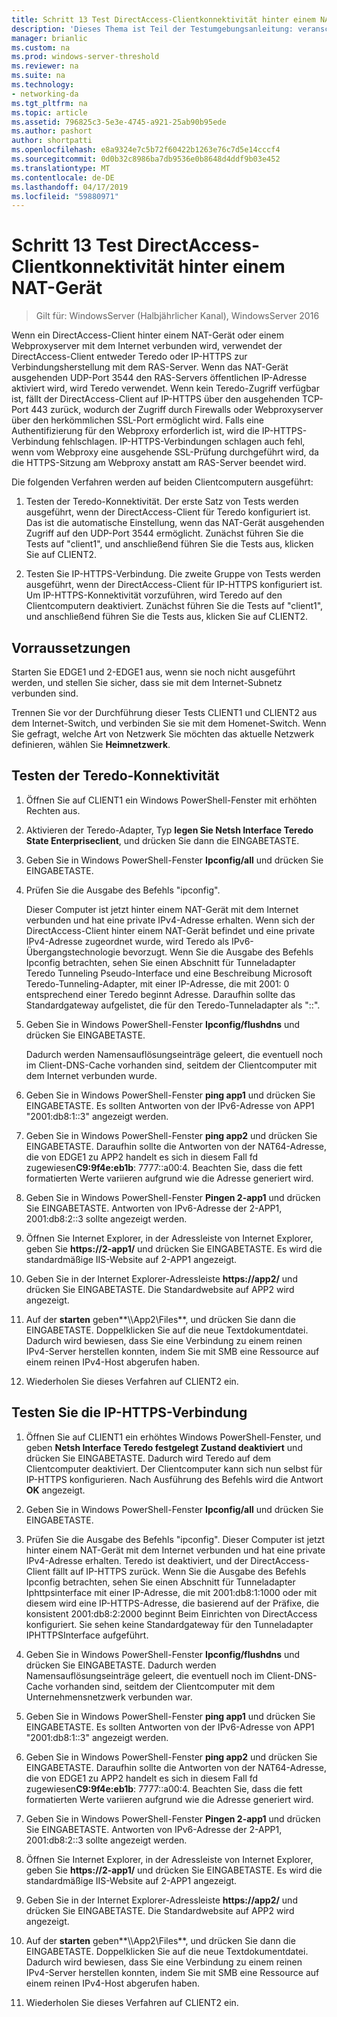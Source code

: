 ```yaml
---
title: Schritt 13 Test DirectAccess-Clientkonnektivität hinter einem NAT-Gerät
description: 'Dieses Thema ist Teil der Testumgebungsanleitung: veranschaulichen von DirectAccess Multisite-Bereitstellung für Windows Server 2016'
manager: brianlic
ms.custom: na
ms.prod: windows-server-threshold
ms.reviewer: na
ms.suite: na
ms.technology:
- networking-da
ms.tgt_pltfrm: na
ms.topic: article
ms.assetid: 796825c3-5e3e-4745-a921-25ab90b95ede
ms.author: pashort
author: shortpatti
ms.openlocfilehash: e8a9324e7c5b72f60422b1263e76c7d5e14cccf4
ms.sourcegitcommit: 0d0b32c8986ba7db9536e0b8648d4ddf9b03e452
ms.translationtype: MT
ms.contentlocale: de-DE
ms.lasthandoff: 04/17/2019
ms.locfileid: "59880971"
---
```

# <a name="step-13-test-directaccess-connectivity-from-behind-a-nat-device"></a>Schritt 13 Test DirectAccess-Clientkonnektivität hinter einem NAT-Gerät

>Gilt für: WindowsServer (Halbjährlicher Kanal), WindowsServer 2016

Wenn ein DirectAccess-Client hinter einem NAT-Gerät oder einem Webproxyserver mit dem Internet verbunden wird, verwendet der DirectAccess-Client entweder Teredo oder IP-HTTPS zur Verbindungsherstellung mit dem RAS-Server. Wenn das NAT-Gerät ausgehenden UDP-Port 3544 den RAS-Servers öffentlichen IP-Adresse aktiviert wird, wird Teredo verwendet. Wenn kein Teredo-Zugriff verfügbar ist, fällt der DirectAccess-Client auf IP-HTTPS über den ausgehenden TCP-Port 443 zurück, wodurch der Zugriff durch Firewalls oder Webproxyserver über den herkömmlichen SSL-Port ermöglicht wird. Falls eine Authentifizierung für den Webproxy erforderlich ist, wird die IP-HTTPS-Verbindung fehlschlagen. IP-HTTPS-Verbindungen schlagen auch fehl, wenn vom Webproxy eine ausgehende SSL-Prüfung durchgeführt wird, da die HTTPS-Sitzung am Webproxy anstatt am RAS-Server beendet wird.  
  
Die folgenden Verfahren werden auf beiden Clientcomputern ausgeführt:  
  
1. Testen der Teredo-Konnektivität. Der erste Satz von Tests werden ausgeführt, wenn der DirectAccess-Client für Teredo konfiguriert ist. Das ist die automatische Einstellung, wenn das NAT-Gerät ausgehenden Zugriff auf den UDP-Port 3544 ermöglicht. Zunächst führen Sie die Tests auf "client1", und anschließend führen Sie die Tests aus, klicken Sie auf CLIENT2.  
  
2. Testen Sie IP-HTTPS-Verbindung. Die zweite Gruppe von Tests werden ausgeführt, wenn der DirectAccess-Client für IP-HTTPS konfiguriert ist. Um IP-HTTPS-Konnektivität vorzuführen, wird Teredo auf den Clientcomputern deaktiviert. Zunächst führen Sie die Tests auf "client1", und anschließend führen Sie die Tests aus, klicken Sie auf CLIENT2.  
  
## <a name="prerequisites"></a>Vorraussetzungen  
Starten Sie EDGE1 und 2-EDGE1 aus, wenn sie noch nicht ausgeführt werden, und stellen Sie sicher, dass sie mit dem Internet-Subnetz verbunden sind.  
  
Trennen Sie vor der Durchführung dieser Tests CLIENT1 und CLIENT2 aus dem Internet-Switch, und verbinden Sie sie mit dem Homenet-Switch. Wenn Sie gefragt, welche Art von Netzwerk Sie möchten das aktuelle Netzwerk definieren, wählen Sie **Heimnetzwerk**.  
  
## <a name="TeredoCLIENT1"></a>Testen der Teredo-Konnektivität  
  
1.  Öffnen Sie auf CLIENT1 ein Windows PowerShell-Fenster mit erhöhten Rechten aus.  
  
2.  Aktivieren der Teredo-Adapter, Typ **legen Sie Netsh Interface Teredo State Enterpriseclient**, und drücken Sie dann die EINGABETASTE.  
  
3.  Geben Sie in Windows PowerShell-Fenster **Ipconfig/all** und drücken Sie EINGABETASTE.  
  
4.  Prüfen Sie die Ausgabe des Befehls "ipconfig".  
  
    Dieser Computer ist jetzt hinter einem NAT-Gerät mit dem Internet verbunden und hat eine private IPv4-Adresse erhalten. Wenn sich der DirectAccess-Client hinter einem NAT-Gerät befindet und eine private IPv4-Adresse zugeordnet wurde, wird Teredo als IPv6-Übergangstechnologie bevorzugt. Wenn Sie die Ausgabe des Befehls Ipconfig betrachten, sehen Sie einen Abschnitt für Tunneladapter Teredo Tunneling Pseudo-Interface und eine Beschreibung Microsoft Teredo-Tunneling-Adapter, mit einer IP-Adresse, die mit 2001: 0 entsprechend einer Teredo beginnt Adresse. Daraufhin sollte das Standardgateway aufgelistet, die für den Teredo-Tunneladapter als "::".  
  
5.  Geben Sie in Windows PowerShell-Fenster **Ipconfig/flushdns** und drücken Sie EINGABETASTE.  
  
    Dadurch werden Namensauflösungseinträge geleert, die eventuell noch im Client-DNS-Cache vorhanden sind, seitdem der Clientcomputer mit dem Internet verbunden wurde.  
  
6.  Geben Sie in Windows PowerShell-Fenster **ping app1** und drücken Sie EINGABETASTE. Es sollten Antworten von der IPv6-Adresse von APP1 "2001:db8:1::3" angezeigt werden.  
  
7.  Geben Sie in Windows PowerShell-Fenster **ping app2** und drücken Sie EINGABETASTE. Daraufhin sollte die Antworten von der NAT64-Adresse, die von EDGE1 zu APP2 handelt es sich in diesem Fall fd zugewiesen**C9:9f4e:eb1b**: 7777::a00:4. Beachten Sie, dass die fett formatierten Werte variieren aufgrund wie die Adresse generiert wird.  
  
8.  Geben Sie in Windows PowerShell-Fenster **Pingen 2-app1** und drücken Sie EINGABETASTE. Antworten von IPv6-Adresse der 2-APP1, 2001:db8:2::3 sollte angezeigt werden.  
  
9. Öffnen Sie Internet Explorer, in der Adressleiste von Internet Explorer, geben Sie **https://2-app1/** und drücken Sie EINGABETASTE. Es wird die standardmäßige IIS-Website auf 2-APP1 angezeigt.  
  
10. Geben Sie in der Internet Explorer-Adressleiste **https://app2/** und drücken Sie EINGABETASTE. Die Standardwebsite auf APP2 wird angezeigt.  
  
11. Auf der **starten** geben**\\\App2\Files**, und drücken Sie dann die EINGABETASTE. Doppelklicken Sie auf die neue Textdokumentdatei. Dadurch wird bewiesen, dass Sie eine Verbindung zu einem reinen IPv4-Server herstellen konnten, indem Sie mit SMB eine Ressource auf einem reinen IPv4-Host abgerufen haben.  
  
12. Wiederholen Sie dieses Verfahren auf CLIENT2 ein.  
  
## <a name="IPHTTPS_CLIENT1"></a>Testen Sie die IP-HTTPS-Verbindung  
  
1.  Öffnen Sie auf CLIENT1 ein erhöhtes Windows PowerShell-Fenster, und geben **Netsh Interface Teredo festgelegt Zustand deaktiviert** und drücken Sie EINGABETASTE. Dadurch wird Teredo auf dem Clientcomputer deaktiviert. Der Clientcomputer kann sich nun selbst für IP-HTTPS konfigurieren. Nach Ausführung des Befehls wird die Antwort **OK** angezeigt.  
  
2.  Geben Sie in Windows PowerShell-Fenster **Ipconfig/all** und drücken Sie EINGABETASTE.  
  
3.  Prüfen Sie die Ausgabe des Befehls "ipconfig". Dieser Computer ist jetzt hinter einem NAT-Gerät mit dem Internet verbunden und hat eine private IPv4-Adresse erhalten. Teredo ist deaktiviert, und der DirectAccess-Client fällt auf IP-HTTPS zurück. Wenn Sie die Ausgabe des Befehls Ipconfig betrachten, sehen Sie einen Abschnitt für Tunneladapter Iphttpsinterface mit einer IP-Adresse, die mit 2001:db8:1:1000 oder mit diesem wird eine IP-HTTPS-Adresse, die basierend auf der Präfixe, die konsistent 2001:db8:2:2000 beginnt Beim Einrichten von DirectAccess konfiguriert. Sie sehen keine Standardgateway für den Tunneladapter IPHTTPSInterface aufgeführt.  
  
4.  Geben Sie in Windows PowerShell-Fenster **Ipconfig/flushdns** und drücken Sie EINGABETASTE. Dadurch werden Namensauflösungseinträge geleert, die eventuell noch im Client-DNS-Cache vorhanden sind, seitdem der Clientcomputer mit dem Unternehmensnetzwerk verbunden war.  
  
5.  Geben Sie in Windows PowerShell-Fenster **ping app1** und drücken Sie EINGABETASTE. Es sollten Antworten von der IPv6-Adresse von APP1 "2001:db8:1::3" angezeigt werden.  
  
6.  Geben Sie in Windows PowerShell-Fenster **ping app2** und drücken Sie EINGABETASTE. Daraufhin sollte die Antworten von der NAT64-Adresse, die von EDGE1 zu APP2 handelt es sich in diesem Fall fd zugewiesen**C9:9f4e:eb1b**: 7777::a00:4. Beachten Sie, dass die fett formatierten Werte variieren aufgrund wie die Adresse generiert wird.  
  
7.  Geben Sie in Windows PowerShell-Fenster **Pingen 2-app1** und drücken Sie EINGABETASTE. Antworten von IPv6-Adresse der 2-APP1, 2001:db8:2::3 sollte angezeigt werden.  
  
8.  Öffnen Sie Internet Explorer, in der Adressleiste von Internet Explorer, geben Sie **https://2-app1/** und drücken Sie EINGABETASTE. Es wird die standardmäßige IIS-Website auf 2-APP1 angezeigt.  
  
9. Geben Sie in der Internet Explorer-Adressleiste **https://app2/** und drücken Sie EINGABETASTE. Die Standardwebsite auf APP2 wird angezeigt.  
  
10. Auf der **starten** geben**\\\App2\Files**, und drücken Sie dann die EINGABETASTE. Doppelklicken Sie auf die neue Textdokumentdatei. Dadurch wird bewiesen, dass Sie eine Verbindung zu einem reinen IPv4-Server herstellen konnten, indem Sie mit SMB eine Ressource auf einem reinen IPv4-Host abgerufen haben.  
  
11. Wiederholen Sie dieses Verfahren auf CLIENT2 ein.  
  


